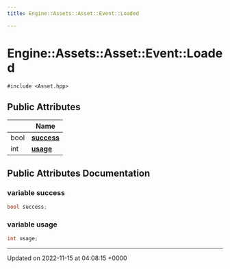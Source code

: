```yaml
---
title: Engine::Assets::Asset::Event::Loaded

---
```


# Engine::Assets::Asset::Event::Loaded






`#include <Asset.hpp>`

## Public Attributes

|                | Name           |
| -------------- | -------------- |
| bool | **[success](/classes/structEngine_1_1Assets_1_1Asset_1_1Event_1_1Loaded.md#variable-success)**  |
| int | **[usage](/classes/structEngine_1_1Assets_1_1Asset_1_1Event_1_1Loaded.md#variable-usage)**  |

## Public Attributes Documentation

### variable success

```cpp
bool success;
```


### variable usage

```cpp
int usage;
```


-------------------------------

Updated on 2022-11-15 at 04:08:15 +0000
